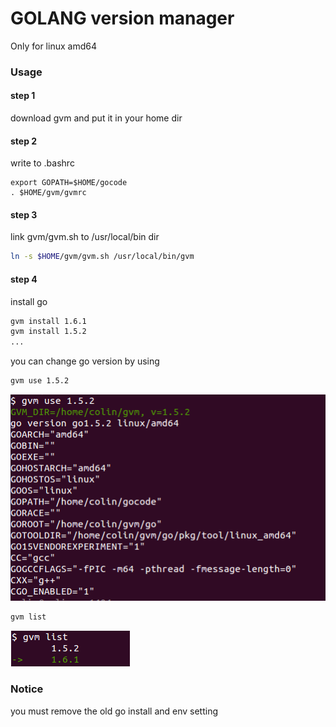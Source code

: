 # GOLANG version manager

Only for linux amd64

### Usage

#### step 1

download gvm and put it in your home dir

#### step 2

write to .bashrc

```
export GOPATH=$HOME/gocode
. $HOME/gvm/gvmrc
```

#### step 3

link gvm/gvm.sh to /usr/local/bin dir

```sh
ln -s $HOME/gvm/gvm.sh /usr/local/bin/gvm
```

#### step 4

install go

```sh
gvm install 1.6.1
gvm install 1.5.2
...
```

you can change go version by using

```sh
gvm use 1.5.2
```
![command use](./resource/use.png)

```sh
gvm list
```
![command list](./resource/list.png)

### Notice

you must remove the old go install and env setting
